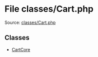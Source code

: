 File classes/Cart.php
=========

Source: [classes/Cart.php](https://github.com/PrestaShop/PrestaShop/blob/1.6.1.1/classes/Cart.php)


Classes
-------

* [CartCore](class.CartCore.md)

